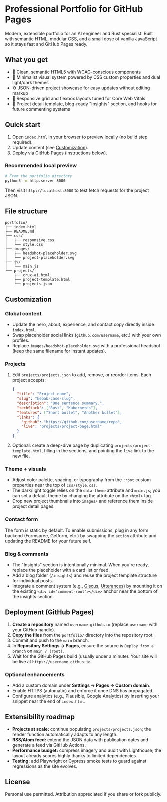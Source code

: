 # Professional Portfolio for GitHub Pages

Modern, extensible portfolio for an AI engineer and Rust specialist. Built with semantic HTML, modular CSS, and a small dose of vanilla JavaScript so it stays fast and GitHub Pages ready.

## What you get

- 📄 Clean, semantic HTML5 with WCAG-conscious components
- 🎨 Minimalist visual system powered by CSS custom properties and dual light/dark themes
- ⚙️ JSON-driven project showcase for easy updates without editing markup
- 📱 Responsive grid and flexbox layouts tuned for Core Web Vitals
- 🧩 Project detail template, blog-ready "Insights" section, and hooks for future commenting systems

## Quick start

1. Open `index.html` in your browser to preview locally (no build step required).
2. Update content (see [Customization](#customization)).
3. Deploy via GitHub Pages (instructions below).

### Recommended local preview

```bash
# From the portfolio directory
python3 -m http.server 8000
```

Then visit `http://localhost:8000` to test fetch requests for the project JSON.

## File structure

```
portfolio/
├── index.html
├── README.md
├── css/
│   ├── responsive.css
│   └── style.css
├── images/
│   ├── headshot-placeholder.svg
│   └── project-placeholder.svg
├── js/
│   └── main.js
└── projects/
    ├── crux-ai.html
    ├── project-template.html
    └── projects.json
```

## Customization

### Global content

- Update the hero, about, experience, and contact copy directly inside `index.html`.
- Swap placeholder social links (`github.com/username`, etc.) with your own profiles.
- Replace `images/headshot-placeholder.svg` with a professional headshot (keep the same filename for instant updates).

### Projects

1. Edit `projects/projects.json` to add, remove, or reorder items. Each project accepts:
   ```json
   {
     "title": "Project name",
     "slug": "kebab-case-slug",
     "description": "One sentence summary.",
     "techStack": ["Rust", "Kubernetes"],
     "features": ["Short bullet", "Another bullet"],
     "links": {
       "github": "https://github.com/username/repo",
       "live": "projects/project-page.html"
     }
   }
   ```
2. Optional: create a deep-dive page by duplicating `projects/project-template.html`, filling in the sections, and pointing the `live` link to the new file.

### Theme + visuals

- Adjust color palette, spacing, or typography from the `:root` custom properties near the top of `css/style.css`.
- The dark/light toggle relies on the `data-theme` attribute and `main.js`; you can set a default theme by changing the attribute on the `<html>` tag.
- Drop new project thumbnails into `images/` and reference them inside project detail pages.

### Contact form

The form is static by default. To enable submissions, plug in any form backend (Formspree, Getform, etc.) by swapping the `action` attribute and updating the README for your future self.

### Blog & comments

- The "Insights" section is intentionally minimal. When you're ready, replace the placeholder with a card list or feed.
- Add a blog folder (`/insights`) and reuse the project template structure for individual posts.
- Integrate a comment system (e.g., [Giscus](https://giscus.app/), [Utterances](https://utteranc.es/)) by mounting it on the existing `<div id="comment-root"></div>` anchor near the bottom of the insights section.

## Deployment (GitHub Pages)

1. **Create a repository** named `username.github.io` (replace `username` with your GitHub handle).
2. **Copy the files** from the `portfolio/` directory into the repository root.
3. Commit and push to the `main` branch.
4. In **Repository Settings → Pages**, ensure the source is `Deploy from a branch` on `main / (root)`.
5. Wait for the GitHub Pages build (usually under a minute). Your site will be live at `https://username.github.io`.

### Optional enhancements

- Add a custom domain under **Settings → Pages → Custom domain**.
- Enable HTTPS (automatic) and enforce it once DNS has propagated.
- Configure analytics (e.g., Plausible, Google Analytics) by inserting your snippet near the end of `index.html`.

## Extensibility roadmap

- **Projects at scale:** continue populating `projects/projects.json`; the render function automatically adapts to any length.
- **RSS/Atom feed:** extend the JSON data with publication dates and generate a feed via GitHub Actions.
- **Performance budget:** compress imagery and audit with Lighthouse; the layout already scores highly thanks to limited dependencies.
- **Testing:** add Playwright or Cypress smoke tests to guard against regressions as the site evolves.

## License

Personal use permitted. Attribution appreciated if you share or fork publicly.
